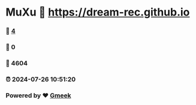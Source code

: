 # MuXu :link: https://dream-rec.github.io 
### :page_facing_up: [4](https://dream-rec.github.io/tag.html) 
### :speech_balloon: 0 
### :hibiscus: 4604 
### :alarm_clock: 2024-07-26 10:51:20 
### Powered by :heart: [Gmeek](https://github.com/Meekdai/Gmeek)
